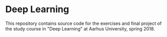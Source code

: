 # Deep Learning
This repository contains source code for the exercises and final project of the study course in "Deep Learning" at Aarhus University, spring 2018.

